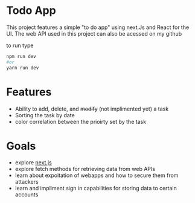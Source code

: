 # Todo App

This project features a simple "to do app" using next.Js and React for the UI. The web API used in this project can also be acessed on my github

to run type
```bash
npm run dev
#or
yarn run dev
```

# Features

- Ability to add, delete, and ~~modify~~ (not implimented yet) a task
- Sorting the task by date
- color correlation between the prioirty set by the task

# Goals

- explore [next.js](https://nextjs.org/)
- explore fetch methods for retrieving data from web APIs
- learn about expoitation of webapps and how to secure them from attackers
- learn and impliment sign in capabilities for storing data to certain accounts


